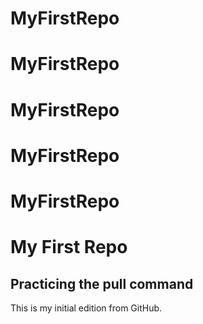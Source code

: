 # MyFirstRepo
# MyFirstRepo
# MyFirstRepo
# MyFirstRepo
# MyFirstRepo
# My First Repo
## Practicing the pull command
This is my initial edition from GitHub.
